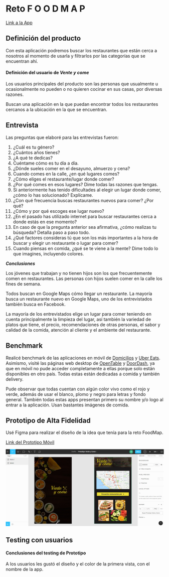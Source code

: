 # Reto F O O D M A P

[Link a la App](https://dodamaticorena.github.io/lim-2018-01-foodmap/src/splash.html)

## Definición del producto

Con esta aplicación podremos buscar los restaurantes que están cerca a nosotros al momento de usarla y filtrarlos por las categorías que se encuentran ahí.

#### Definición del usuario de *Vente y come*

Los usuarios principales del producto son las personas que usualmente u ocasionalmente no pueden o no quieren cocinar en sus casas, por diversas razones.

Buscan una aplicación en la que puedan encontrar todos los restaurantes cercanos a la ubicación en la que se encuentran.

## Entrevista

Las preguntas que elaboré para las entrevistas fueron:

1. ¿Cuál es tu género?
2. ¿Cuántos años tienes?
3. ¿A qué te dedicas?
4. Cuéntame cómo es tu día a día.
5. ¿Dónde sueles comer en el desayuno, almuerzo y cena?
6. Cuando comes en la calle, ¿en qué lugares comes?
7. ¿Cómo eliges el restaurante/lugar donde comer?
8. ¿Por qué comes en esos lugares? Dime todas las razones que tengas.
9. Si anteriormente has tenido dificultades al elegir un lugar donde comer, ¿cómo lo has solucionado? Explícame.
10. ¿Con qué frecuencia buscas restaurantes nuevos para comer? ¿Por qué?
11. ¿Cómo y por qué escoges ese lugar nuevo?
12. ¿En el pasado has utilizado internet para buscar restaurantes cerca a donde estás en ese momento?
13. En caso de que la pregunta anterior sea afirmativa, ¿cómo realizas tu búsqueda? Detalla paso a paso todo.
14. ¿Qué factores consideras tú que son los más importantes a la hora de buscar y elegir un restaurante o lugar para comer?
15. Cuando piensas en comida, ¿qué se te viene a la mente? Dime todo lo que imagines, incluyendo colores.


**_Conclusiones_**

Los jóvenes que trabajan y no tienen hijos son los que frecuentemente comen en restaurantes. Las personas con hijos suelen comer en la calle los fines de semana. 

Todos buscan en Google Maps cómo llegar un restaurante. La mayoría busca un restaurante nuevo en Google Maps, uno de los entrevistados también busca en Facebook. 

La mayoría de los entrevistados elige un lugar para comer teniendo en cuenta principalmente la limpieza del lugar, así también la variedad de platos que tiene, el precio, recomendaciones de otras personas, el sabor y calidad de la comida, atención al cliente y el ambiente del restaurante.


## Benchmark

Realicé benchmark de las aplicaciones en móvil de [Domicilios](https://domicilios.com.pe) y [Uber Eats](https://www.ubereats.com). Asimismo, visité las páginas web desktop de [OpenTable](https://restaurant.opentable.com) y [DoorDash](https://www.doordash.com), ya que en móvil no pude acceder completamente a ellas porque solo están disponibles en otro país. Todas estas están dedicadas a comida y también delivery. 

Pude observar que todas cuentan con algún color vivo como el rojo y verde, además de usar el blanco, plomo y negro para letras y fondo general. También todas estas apps presentan primero su nombre y/o logo al entrar a la aplicación. Usan bastantes imágenes de comida.

## Prototipo de Alta Fidelidad

Usé Figma para realizar el diseño de la idea que tenía para la reto FoodMap. 

[Link del Prototipo Móvil](https://www.figma.com/proto/EqrWrP6wRajmklm2FyDozUm8/Prototipo-Vente-y-Come?node-id=1%3A2&scaling=scale-down)

![Sin titulo](/img/prototype-mobile.jpg)


## Testing con usuarios

#### Conclusiones del testing de Prototipo

A los usuarios les gustó el diseño y el color de la primera vista, con el nombre de la app. 


